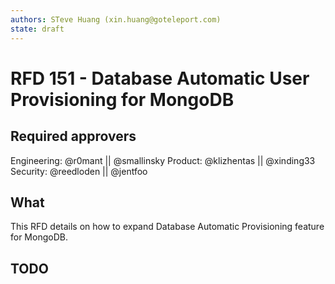 ```yaml
---
authors: STeve Huang (xin.huang@goteleport.com)
state: draft
---
```


# RFD 151 - Database Automatic User Provisioning for MongoDB

## Required approvers

Engineering: @r0mant || @smallinsky
Product: @klizhentas || @xinding33
Security: @reedloden || @jentfoo

## What

This RFD details on how to expand Database Automatic Provisioning feature for
MongoDB.

## TODO
